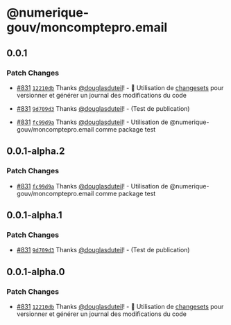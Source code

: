 # @numerique-gouv/moncomptepro.email

## 0.0.1

### Patch Changes

- [#831](https://github.com/numerique-gouv/moncomptepro/pull/831) [`12210db`](https://github.com/numerique-gouv/moncomptepro/commit/12210db70259929426bc1272d9594557b71869a7) Thanks [@douglasduteil](https://github.com/douglasduteil)! - 🦋 Utilisation de [changesets](https://github.com/changesets/changesets) pour versionner et générer un journal des modifications du code

- [#831](https://github.com/numerique-gouv/moncomptepro/pull/831) [`9d709d3`](https://github.com/numerique-gouv/moncomptepro/commit/9d709d35dfcfd02f13fcf08ad7d5bc2758ae3a47) Thanks [@douglasduteil](https://github.com/douglasduteil)! - (Test de publication)

- [#831](https://github.com/numerique-gouv/moncomptepro/pull/831) [`fc99d9a`](https://github.com/numerique-gouv/moncomptepro/commit/fc99d9a466ef61fe07430960eb17f8c499b3a542) Thanks [@douglasduteil](https://github.com/douglasduteil)! - Utilisation de @numerique-gouv/moncomptepro.email comme package test

## 0.0.1-alpha.2

### Patch Changes

- [#831](https://github.com/numerique-gouv/moncomptepro/pull/831) [`fc99d9a`](https://github.com/numerique-gouv/moncomptepro/commit/fc99d9a466ef61fe07430960eb17f8c499b3a542) Thanks [@douglasduteil](https://github.com/douglasduteil)! - Utilisation de @numerique-gouv/moncomptepro.email comme package test

## 0.0.1-alpha.1

### Patch Changes

- [#831](https://github.com/numerique-gouv/moncomptepro/pull/831) [`9d709d3`](https://github.com/numerique-gouv/moncomptepro/commit/9d709d35dfcfd02f13fcf08ad7d5bc2758ae3a47) Thanks [@douglasduteil](https://github.com/douglasduteil)! - (Test de publication)

## 0.0.1-alpha.0

### Patch Changes

- [#831](https://github.com/numerique-gouv/moncomptepro/pull/831) [`12210db`](https://github.com/numerique-gouv/moncomptepro/commit/12210db70259929426bc1272d9594557b71869a7) Thanks [@douglasduteil](https://github.com/douglasduteil)! - 🦋 Utilisation de [changesets](https://github.com/changesets/changesets) pour versionner et générer un journal des modifications du code
